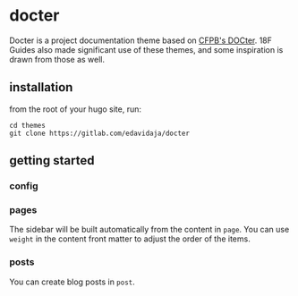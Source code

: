 # docter

Docter is a project documentation theme based on  [CFPB's DOCter](https://github.com/cfpb/docter). 18F Guides also made significant use of these themes, and some inspiration is drawn from those as well.

## installation

from the root of your hugo site, run:

```
cd themes
git clone https://gitlab.com/edavidaja/docter
```

## getting started

### config

### pages

The sidebar will be built automatically from the content in `page`. You can use `weight` in the content front matter to adjust the order of the items.

### posts

You can create blog posts in `post`.
